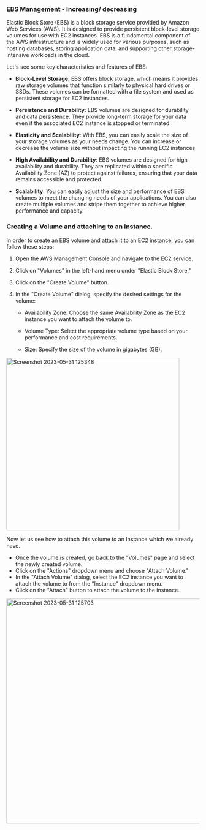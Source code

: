 ### EBS Management - Increasing/ decreasing

Elastic Block Store (EBS) is a block storage service provided by Amazon Web Services (AWS). It is designed to provide persistent block-level storage volumes for use with EC2 instances. EBS is a fundamental component of the AWS infrastructure and is widely used for various purposes, such as hosting databases, storing application data, and supporting other storage-intensive workloads in the cloud.

Let's see some key characteristics and features of EBS:

* **Block-Level Storage**: EBS offers block storage, which means it provides raw storage volumes that function similarly to physical hard drives or SSDs. These volumes can be formatted with a file system and used as persistent storage for EC2 instances.

* **Persistence and Durability**: EBS volumes are designed for durability and data persistence. They provide long-term storage for your data even if the associated EC2 instance is stopped or terminated.

* **Elasticity and Scalability**: With EBS, you can easily scale the size of your storage volumes as your needs change. You can increase or decrease the volume size without impacting the running EC2 instances.

* **High Availability and Durability**: EBS volumes are designed for high availability and durability. They are replicated within a specific Availability Zone (AZ) to protect against failures, ensuring that your data remains accessible and protected.

* **Scalability**: You can easily adjust the size and performance of EBS volumes to meet the changing needs of your applications. You can also create multiple volumes and stripe them together to achieve higher performance and capacity.

### Creating a Volume and attaching to an Instance.

In order to create an EBS volume and attach it to an EC2 instance, you can follow these steps:

1. Open the AWS Management Console and navigate to the EC2 service.
2. Click on "Volumes" in the left-hand menu under "Elastic Block Store."
3. Click on the "Create Volume" button.
4. In the "Create Volume" dialog, specify the desired settings for the volume:

    * Availability Zone: Choose the same Availability Zone as the EC2 instance you want to attach the volume to.

    * Volume Type: Select the appropriate volume type based on your performance and cost requirements.
    
    * Size: Specify the size of the volume in gigabytes (GB).
    
<img width="451" alt="Screenshot 2023-05-31 125348" src="https://github.com/arshadrebin/ebs-management/assets/116037443/38aefa0e-d7a9-43f1-abc3-cf41d8925971">

Now let us see how to attach this volume to an Instance which we already have.

* Once the volume is created, go back to the "Volumes" page and select the newly created volume.
* Click on the "Actions" dropdown menu and choose "Attach Volume."
* In the "Attach Volume" dialog, select the EC2 instance you want to attach the volume to from the "Instance" dropdown menu.
* Click on the "Attach" button to attach the volume to the instance.

<img width="587" alt="Screenshot 2023-05-31 125703" src="https://github.com/arshadrebin/ebs-management/assets/116037443/6e18023e-41ee-45dd-8519-0e38ab9cf6e4">






